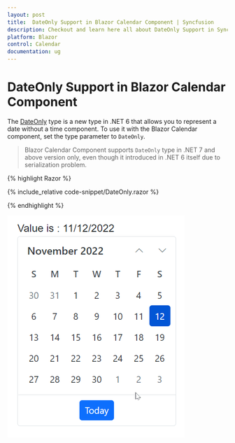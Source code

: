 ```yaml
---
layout: post
title:  DateOnly Support in Blazor Calendar Component | Syncfusion
description: Checkout and learn here all about DateOnly Support in Syncfusion Blazor Calendar component and much more.
platform: Blazor
control: Calendar
documentation: ug
---
```


# DateOnly Support in Blazor Calendar Component

The [DateOnly](https://learn.microsoft.com/en-us/dotnet/api/system.dateonly?view=net-7.0) type is a new type in .NET 6 that allows you to represent a date without a time component. To use it with the Blazor Calendar component, set the type parameter to `DateOnly`.

> Blazor Calendar Component supports `DateOnly` type in .NET 7 and above version only, even though it introduced in .NET 6 itself due to serialization problem.

{% highlight Razor %}

{% include_relative code-snippet/DateOnly.razor %}

{% endhighlight %}


![Blazor Calendar with DateOnly](./images/CalendarDateOnly.gif)